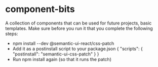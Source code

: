 # component-bits
A collection of components that can be used for future projects, basic templates.
Make sure before you run it that you complete the following steps:
- npm install --dev @semantic-ui-react/css-patch
- Add it as a postinstall script to your package.json
{
 "scripts": {
   "postinstall": "semantic-ui-css-patch"
 }
}
- Run npm install again (so that it runs the patch)